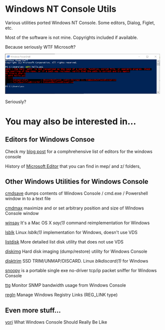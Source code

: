 # Windows NT Console Utils

Various utilities ported Windows NT Console. 
Some editors, Dialog, Figlet, etc.


Most of the software is not mine. 
Copyrights included if available.

Because seriously WTF Microsoft?

![Screenshot](edit.png)

Seriously?

# You may also be interested in...

## Editors for Windows Consoe

Check my [blog post](https://virtuallyfun.com/wordpress/2018/02/15/wanted-console-text-editor-for-windows/) for a comphrehensive list of editors for the windows console

History of [Microsoft Editor](https://virtuallyfun.com/wordpress/2018/03/11/microsoft-editor/) that you can find in mep/ and z/ folders,

## Other Windows Utilities for Windows Console

[cmdsave](https://github.com/tenox7/cmdsave) dumps contents of Windows Console / cmd.exe / Powershell window in to a text file

[cmdmax](https://github.com/tenox7/cmdmax) maximize and or set arbitrary position and size of WIndows Console window

[winsay](https://github.com/tenox7/winsay) It's a Mac OS X *say(1)* command reimplementation for Windows

[lsblk](https://github.com/tenox7/lsblk) Linux *lsblk(1)* implementation for Windows, doesn't use VDS

[listdisk](https://github.com/tenox7/listdisk) More detailed list disk utility that does not use VDS

[diskimg](https://github.com/tenox7/diskimg) Hard disk imaging (dump/restore) utility for Windows Console

[disktrim](https://github.com/tenox7/diskimg) SSD TRIM/UNMAP/DISCARD. Linux *blkdiscard(1)* for Windows

[snoopy](https://github.com/tenox7/snoopy) is a portable single exe no-driver tcp/ip packet sniffer for Windows Console

[ttg](https://github.com/tenox7/ttg) Monitor SNMP bandwidth usage from Windows Console

[regln](https://github.com/tenox7/regln) Manage Windows Registry Links (REG_LINK type)

## Even more stuff...

[yori](http://www.malsmith.net/yori/) What Windows Console Should Really Be Like

